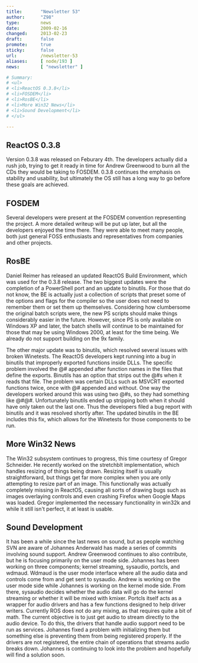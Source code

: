 ```yaml
---
title:       "Newsletter 53"
author:      "Z98"
type:        news
date:        2009-02-16
changed:     2013-02-23
draft:       false
promote:     true
sticky:      false
url:         /newsletter-53
aliases:     [ node/193 ]
news:        [ "newsletter" ]

# Summary:
# <ul>
# <li>ReactOS 0.3.8</li>
# <li>FOSDEM</li>
# <li>RosBE</li>
# <li>More Win32 News</li>
# <li>Sound Development</li>
# </ul>

---
```

<h2>ReactOS 0.3.8</h2>
<p>
Version 0.3.8 was released on Feburary 4th.  The developers actually did a rush job, trying to get it ready in time for Andrew Greenwood to burn all the CDs they would be taking to FOSDEM.  0.3.8 continues the emphasis on stability and usability, but ultimately the OS still has a long way to go before these goals are achieved.
</p>
<h2>FOSDEM</h2>
<p>
Several developers were present at the FOSDEM convention representing the project.  A more detailed writeup will be put up later, but all the developers enjoyed the time there.  They were able to meet many people, both just general FOSS enthusiasts and representatives from companies and other projects.
</p>
<h2>RosBE</h2>
<p>
Daniel Reimer has released an updated ReactOS Build Environment, which was used for the 0.3.8 release.  The two biggest updates were the completion of a PowerShell port and an update to binutils.  For those that do not know, the BE is actually just a collection of scripts that preset some of the options and flags for the compiler so the user does not need to remember them or set them up themselves.  Considering how clumbersome the original batch scripts were, the new PS scripts should make things considerably easier in the future.  However, since PS is only available on Windows XP and later, the batch shells will continue to be maintained for those that may be using Windows 2000, at least for the time being.  We already do not support building on the 9x family.
</p>
<p>
The other major update was to binutils, which resolved several issues with broken Winetests.  The ReactOS developers kept running into a bug in binutils that improperly exported functions inside DLLs.  The specific problem involved the @# appended after function names in the files that define the exports.  Binutils has an option that strips out the @#s when it reads that file.  The problem was certain DLLs such as MSVCRT exported functions twice, once with @# appended and without. One way the developers worked around this was using two @#s, so they had something like @#@#.  Unfortunately binutils ended up stripping both when it should have only taken out the last one.  Thus the developers filed a bug report with binutils and it was resolved shortly after.  The updated binutils in the BE includes this fix, which allows for the Winetests for those components to be run. 
</p>
<h2>More Win32 News</h2>
<p>
The Win32 subsystem continues to progress, this time courtesy of Gregor Schneider.  He recently worked on the stretchblt implementation, which handles resizing of things being drawn.  Resizing itself is usually straightforward, but things get far more complex when you are only attempting to resize part of an image.  This functionally was actually completely missing in ReactOS, causing all sorts of drawing bugs such as images overlaying controls and even crashing Firefox when Google Maps was loaded.  Gregor implemented the necessary functionality in win32k and while it still isn&#39;t perfect, it at least is usable.
</p>
<h2>Sound Development</h2>
<p>
It has been a while since the last news on sound, but as people watching SVN are aware of Johannes Anderwald has made a series of commits involving sound support.  Andrew Greenwood continues to also contribute, but he is focusing primarily on the user mode side.  Johannes has been working on three components; kernel streaming, sysaudio, portcls, and wdmaud.  Wdmaud is the user mode interface where all the audio data and controls come from and get sent to sysaudio.  Andrew is working on the user mode side while Johannes is working on the kernel mode side.  From there, sysaudio decides whether the audio data will go do the kernel streaming or whether it will be mixed with kmixer.  Portcls itself acts as a wrapper for audio drivers and has a few functions designed to help driver writers.  Currently ROS does not do any mixing, as that requires quite a bit of math.  The current objective is to just get audio to stream directly to the audio device.  To do this, the drivers that handle audio support need to be run as services.  Johannes fixed a problem with initializing them but something else is preventing them from being registered properly.  If the drivers are not registered, the entire chain of operations that streams audio breaks down.  Johannes is continuing to look into the problem and hopefully will find a solution soon.
</p>

